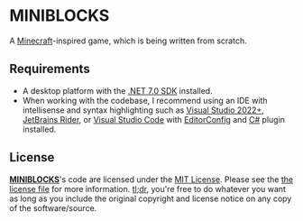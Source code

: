 # MINIBLOCKS

A [Minecraft](https://minecraft.net)-inspired game, which is being written from scratch.

## Requirements

- A desktop platform with the [.NET 7.0 SDK](https://dotnet.microsoft.com/download) installed.
- When working with the codebase, I recommend using an IDE with intellisense and syntax highlighting such as [Visual Studio 2022+](https://visualstudio.microsoft.com/vs/), [JetBrains Rider](https://www.jetbrains.com/rider/), or [Visual Studio Code](https://code.visualstudio.com/) with [EditorConfig](https://marketplace.visualstudio.com/items?itemName=EditorConfig.EditorConfig) and [C#](https://marketplace.visualstudio.com/items?itemName=ms-dotnettools.csharp) plugin installed.

## License

[**MINIBLOCKS**](https://github.com/isrcalebe/miniblocks)'s code are licensed under the [MIT License](https://opensource.org/licenses/MIT). Please see the [the license file](../COPYING) for more information. [tl;dr](https://tldrlegal.com/license/mit-license), you're free to do whatever you want as long as you include the original copyright and license notice on any copy of the software/source.
